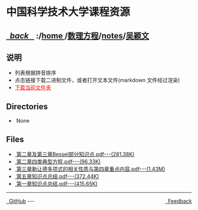 
<!--
<head>
    <meta http-equiv="content-type" content="text/html; charset=utf-8">
    <title> 中国科学技术大学课程资源</title>
</head>
-->
# 中国科学技术大学课程资源

<div>
  <h2>
    <a href="../index.html">&nbsp;&nbsp;<i class="fa fa-level-up">back </i>&nbsp;&nbsp;</a>
    :/<a href="../../../index.html">home <i class="fa fa-home"></i></a>/<a href="../../index.html">数理方程</a>/<a href="../index.html">notes</a>/<a href="index.html">吴颖文</a>
  </h2>
</div>

## 说明
- 列表根据拼音排序
- 点击链接下载二进制文件，或者打开文本文件(markdown 文件经过渲染)
- <a href="http://downgit.zhoudaxiaa.com/#/home?url=https://github.com/USTC-Resource/USTC-Course/tree/master/数理方程/notes/吴颖文" style="color:red;text-decoration:underline;" target="_black">下载当前文件夹</a>

## Directories
<ul><li><i class="fa fa-meh-o"></i>&nbsp;None</li></ul>

## Files
<ul><li><a href="https://raw.githubusercontent.com/USTC-Resource/USTC-Course/master/数理方程/notes/吴颖文/第二章及第三章Bessel部分知识点.pdf"><i class="fa fa-file-pdf-o"></i>&nbsp;第二章及第三章Bessel部分知识点.pdf---(281.38K)</a></li>
<li><a href="https://raw.githubusercontent.com/USTC-Resource/USTC-Course/master/数理方程/notes/吴颖文/第二章四类典型方程.pdf"><i class="fa fa-file-pdf-o"></i>&nbsp;第二章四类典型方程.pdf---(96.33K)</a></li>
<li><a href="https://raw.githubusercontent.com/USTC-Resource/USTC-Course/master/数理方程/notes/吴颖文/第三章勒让德多项式的相关性质与第四章重点内容.pdf"><i class="fa fa-file-pdf-o"></i>&nbsp;第三章勒让德多项式的相关性质与第四章重点内容.pdf---(1.43M)</a></li>
<li><a href="https://raw.githubusercontent.com/USTC-Resource/USTC-Course/master/数理方程/notes/吴颖文/第五章知识点总结.pdf"><i class="fa fa-file-pdf-o"></i>&nbsp;第五章知识点总结.pdf---(372.44K)</a></li>
<li><a href="https://raw.githubusercontent.com/USTC-Resource/USTC-Course/master/数理方程/notes/吴颖文/第一章知识点总结.pdf"><i class="fa fa-file-pdf-o"></i>&nbsp;第一章知识点总结.pdf---(415.65K)</a></li></ul>

---
<div style="text-decration:underline;display:inline">
  <a href="https://github.com/USTC-Resource/USTC-Course.git" target="_blank" rel="external"><i class="fa fa-github"></i>&nbsp; GitHub</a>
  <a href="mailto:&#122;huheqin1@gmail?subject=反馈与建议" style="float:right" target="_blank" rel="external"><i class="fa fa-envelope"></i>&nbsp; Feedback</a>
</div>
---


